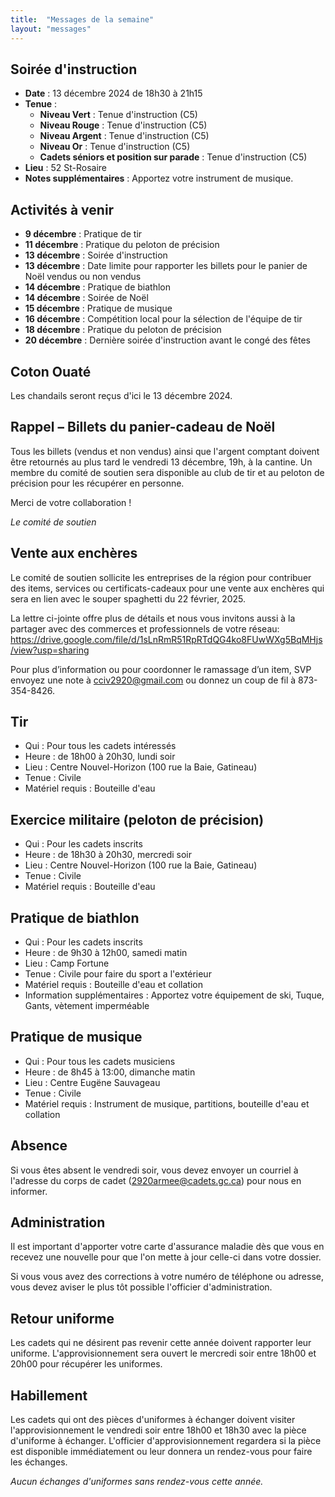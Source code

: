 ```yaml
---
title:  "Messages de la semaine"
layout: "messages"
---
```

 
## Soirée d'instruction  

- **Date** : 13 décembre 2024 de 18h30 à 21h15
- **Tenue** :
  - **Niveau Vert** : Tenue d'instruction (C5) 
  - **Niveau Rouge** : Tenue d'instruction (C5)  
  - **Niveau Argent** : Tenue d'instruction (C5)
  - **Niveau Or** : Tenue d'instruction (C5)
  - **Cadets séniors et position sur parade** : Tenue d'instruction (C5)
- **Lieu** : 52 St-Rosaire
- **Notes supplémentaires** : Apportez votre instrument de musique. 

   
## Activités à venir
 
- **9 décembre** : Pratique de tir
- **11 décembre** : Pratique du peloton de précision
- **13 décembre** : Soirée d'instruction
- **13 décembre** : Date limite pour rapporter les billets pour le panier de Noël vendus ou non vendus
- **14 décembre** : Pratique de biathlon
- **14 décembre** : Soirée de Noël
- **15 décembre** : Pratique de musique
- **16 décembre** : Compétition local pour la sélection de l'équipe de tir
- **18 décembre** : Pratique du peloton de précision
- **20 décembre** : Dernière soirée d'instruction avant le congé des fêtes

## Coton Ouaté 

Les chandails seront reçus d'ici le 13 décembre 2024.

## Rappel – Billets du panier-cadeau de Noël

Tous les billets (vendus et non vendus) ainsi que l'argent comptant doivent être retournés au plus tard le vendredi 13 décembre, 19h, à la cantine.
Un membre du comité de soutien sera disponible au club de tir et au peloton de précision pour les récupérer en personne.

Merci de votre collaboration !

*Le comité de soutien*

## Vente aux enchères

Le comité de soutien sollicite les entreprises de la région pour contribuer des items, services ou certificats-cadeaux pour une vente aux enchères qui sera en lien avec le souper spaghetti du 22 février, 2025.

La lettre ci-jointe offre plus de détails et nous vous invitons aussi à la partager avec des commerces et professionnels de votre réseau:  <https://drive.google.com/file/d/1sLnRmR51RpRTdQG4ko8FUwWXg5BqMHjs/view?usp=sharing>

Pour plus d’information ou pour coordonner le ramassage d’un item, SVP envoyez une note à <cciv2920@gmail.com> ou donnez un coup de fil à 873-354-8426.

 
## Tir
- Qui : Pour tous les cadets intéressés 
- Heure : de 18h00 à 20h30, lundi soir
- Lieu : Centre Nouvel-Horizon (100 rue la Baie, Gatineau) 
- Tenue : Civile
- Matériel requis : Bouteille d'eau

## Exercice militaire (peloton de précision)

- Qui :  Pour les cadets inscrits 
- Heure : de 18h30 à 20h30, mercredi soir
- Lieu : Centre Nouvel-Horizon (100 rue la Baie, Gatineau) 
- Tenue : Civile
- Matériel requis : Bouteille d'eau

## Pratique de biathlon

- Qui :  Pour les cadets inscrits 
- Heure : de 9h30 à 12h00, samedi matin
- Lieu : Camp Fortune
- Tenue : Civile pour faire du sport a l'extérieur
- Matériel requis : Bouteille d'eau et collation
- Information supplémentaires :  Apportez votre équipement de ski, Tuque, Gants, vètement imperméable

## Pratique de musique

- Qui : Pour tous les cadets musiciens 
- Heure : de 8h45 à 13:00, dimanche matin
- Lieu : Centre Eugëne Sauvageau  
- Tenue : Civile
- Matériel requis : Instrument de musique, partitions, bouteille d'eau et collation

## Absence

Si vous êtes absent le vendredi soir, vous devez envoyer un courriel à l'adresse du corps de cadet (<2920armee@cadets.gc.ca>) pour nous en informer.

## Administration

Il est important d'apporter votre carte d'assurance maladie dès que vous en recevez une nouvelle pour que l'on mette à jour celle-ci dans votre dossier.

Si vous vous avez des corrections à votre numéro de téléphone ou adresse, vous devez aviser le plus tôt possible l'officier d'administration. 

## Retour uniforme

Les cadets qui ne désirent pas revenir cette année doivent rapporter leur uniforme. L'approvisionnement sera ouvert le mercredi soir entre 18h00 et 20h00 pour récupérer les uniformes.

## Habillement

Les cadets qui ont des pièces d'uniformes à échanger doivent visiter l'approvisionnement le vendredi soir entre 18h00 et 18h30 avec la pièce d'uniforme à échanger. L'officier d'approvisionnement regardera si la pièce est disponible immédiatement ou leur donnera un rendez-vous pour faire les échanges.

*Aucun échanges d'uniformes sans rendez-vous cette année.*

